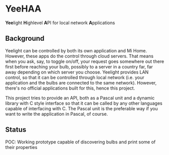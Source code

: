 # YeeHAA
**Yee**light **H**ighlevel **A**PI for local network **A**pplications

## Background
Yeelight can be controlled by both its own application and Mi Home. However, these apps do the control through cloud servers.
That means when you ask, say, to toggle on/off, your request goes somewhere out there first before reaching your bulb, possibly
to a server in a country far, far away depending on which server you choose. Yeelight provides LAN control, so that it can be
controlled through local network (i.e. your application and the bulbs are connected to the same network). However, there's no
official applications built for this, hence this project.

This project tries to provide an API, both as a Pascal unit and a dynamic library with C style interface so that it can be
called by any other languages capable of interfacing with C. The Pascal unit is the preferable way if you want to write the
application in Pascal, of course.

## Status
POC: Working prototype capable of discovering bulbs and print some of their properties
